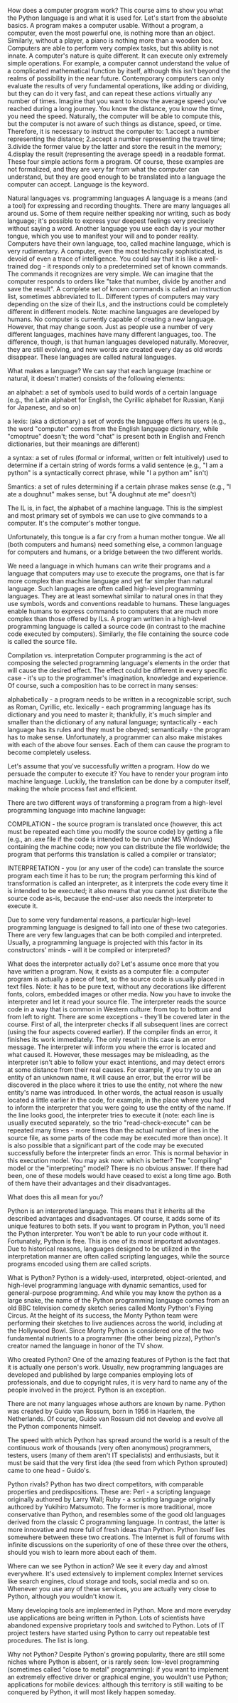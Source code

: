 How does a computer program work?
This course aims to show you what the Python language is and what it is used for. Let's start from the absolute basics.
A program makes a computer usable. Without a program, a computer, even the most powerful one, is nothing more than an object. Similarly, without a player, a piano is nothing more than a wooden box.
Computers are able to perform very complex tasks, but this ability is not innate. A computer's nature is quite different.
It can execute only extremely simple operations. For example, a computer cannot understand the value of a complicated mathematical function by itself, although this isn't beyond the realms of possibility in the near future.
Contemporary computers can only evaluate the results of very fundamental operations, like adding or dividing, but they can do it very fast, and can repeat these actions virtually any number of times.
Imagine that you want to know the average speed you've reached during a long journey. You know the distance, you know the time, you need the speed.
Naturally, the computer will be able to compute this, but the computer is not aware of such things as distance, speed, or time. Therefore, it is necessary to instruct the computer to:
1.accept a number representing the distance;
2.accept a number representing the travel time;
3.divide the former value by the latter and store the result in the memory;
4.display the result (representing the average speed) in a readable format.
These four simple actions form a program. Of course, these examples are not formalized, and they are very far from what the computer can understand, but they are good enough to be translated into a language the computer can accept.
Language is the keyword.




Natural languages vs. programming languages
A language is a means (and a tool) for expressing and recording thoughts. There are many languages all around us. Some of them require neither speaking nor writing, such as body language; it's possible to express your deepest feelings very precisely without saying a word.
Another language you use each day is your mother tongue, which you use to manifest your will and to ponder reality. Computers have their own language, too, called machine language, which is very rudimentary.
A computer, even the most technically sophisticated, is devoid of even a trace of intelligence. You could say that it is like a well-trained dog - it responds only to a predetermined set of known commands.
The commands it recognizes are very simple. We can imagine that the computer responds to orders like "take that number, divide by another and save the result".
A complete set of known commands is called an instruction list, sometimes abbreviated to IL. Different types of computers may vary depending on the size of their ILs, and the instructions could be completely different in different models.
Note: machine languages are developed by humans.
No computer is currently capable of creating a new language. However, that may change soon. Just as people use a number of very different languages, machines have many different languages, too. The difference, though, is that human languages developed naturally.
Moreover, they are still evolving, and new words are created every day as old words disappear. These languages are called natural languages.




What makes a language?
We can say that each language (machine or natural, it doesn't matter) consists of the following elements:

an alphabet: a set of symbols used to build words of a certain language (e.g., the Latin alphabet for English, the Cyrillic alphabet for Russian, Kanji for Japanese, and so on)

a lexis: (aka a dictionary) a set of words the language offers its users (e.g., the word "computer" comes from the English language dictionary, while "cmoptrue" doesn't; the word "chat" is present both in English and French dictionaries, but their meanings are different)

a syntax: a set of rules (formal or informal, written or felt intuitively) used to determine if a certain string of words forms a valid sentence (e.g., "I am a python" is a syntactically correct phrase, while "I a python am" isn't)

Smantics: a set of rules determining if a certain phrase makes sense (e.g., "I ate a doughnut" makes sense, but "A doughnut ate me" doesn't)

The IL is, in fact, the alphabet of a machine language. This is the simplest and most primary set of symbols we can use to give commands to a computer. It's the computer's mother tongue.

Unfortunately, this tongue is a far cry from a human mother tongue. We all (both computers and humans) need something else, a common language for computers and humans, or a bridge between the two different worlds.

We need a language in which humans can write their programs and a language that computers may use to execute the programs, one that is far more complex than machine language and yet far simpler than natural language.
Such languages are often called high-level programming languages. They are at least somewhat similar to natural ones in that they use symbols, words and conventions readable to humans. These languages enable humans to express commands to computers that are much more complex than those offered by ILs.
A program written in a high-level programming language is called a source code (in contrast to the machine code executed by computers). Similarly, the file containing the source code is called the source file.




Compilation vs. interpretation
Computer programming is the act of composing the selected programming language's elements in the order that will cause the desired effect. The effect could be different in every specific case - it's up to the programmer's imagination, knowledge and experience.
Of course, such a composition has to be correct in many senses:

alphabetically - a program needs to be written in a recognizable script, such as Roman, Cyrillic, etc.
lexically - each programming language has its dictionary and you need to master it; thankfully, it's much simpler and smaller than the dictionary of any natural language;
syntactically - each language has its rules and they must be obeyed;
semantically - the program has to make sense.
Unfortunately, a programmer can also make mistakes with each of the above four senses. Each of them can cause the program to become completely useless.

Let's assume that you've successfully written a program. How do we persuade the computer to execute it? You have to render your program into machine language. Luckily, the translation can be done by a computer itself, making the whole process fast and efficient.

There are two different ways of transforming a program from a high-level programming language into machine language:

COMPILATION - the source program is translated once (however, this act must be repeated each time you modify the source code) by getting a file (e.g., an .exe file if the code is intended to be run under MS Windows) containing the machine code; now you can distribute the file worldwide; the program that performs this translation is called a compiler or translator;

INTERPRETATION - you (or any user of the code) can translate the source program each time it has to be run; the program performing this kind of transformation is called an interpreter, as it interprets the code every time it is intended to be executed; it also means that you cannot just distribute the source code as-is, because the end-user also needs the interpreter to execute it.

Due to some very fundamental reasons, a particular high-level programming language is designed to fall into one of these two categories.
There are very few languages that can be both compiled and interpreted. Usually, a programming language is projected with this factor in its constructors' minds - will it be compiled or interpreted?



What does the interpreter actually do?
Let's assume once more that you have written a program. Now, it exists as a computer file: a computer program is actually a piece of text, so the source code is usually placed in text files.
Note: it has to be pure text, without any decorations like different fonts, colors, embedded images or other media. Now you have to invoke the interpreter and let it read your source file.
The interpreter reads the source code in a way that is common in Western culture: from top to bottom and from left to right. There are some exceptions - they'll be covered later in the course.
First of all, the interpreter checks if all subsequent lines are correct (using the four aspects covered earlier).
If the compiler finds an error, it finishes its work immediately. The only result in this case is an error message.
The interpreter will inform you where the error is located and what caused it. However, these messages may be misleading, as the interpreter isn't able to follow your exact intentions, and may detect errors at some distance from their real causes.
For example, if you try to use an entity of an unknown name, it will cause an error, but the error will be discovered in the place where it tries to use the entity, not where the new entity's name was introduced.
In other words, the actual reason is usually located a little earlier in the code, for example, in the place where you had to inform the interpreter that you were going to use the entity of the name.
If the line looks good, the interpreter tries to execute it (note: each line is usually executed separately, so the trio "read-check-execute" can be repeated many times - more times than the actual number of lines in the source file, as some parts of the code may be executed more than once).
It is also possible that a significant part of the code may be executed successfully before the interpreter finds an error. This is normal behavior in this execution model.
You may ask now: which is better? The "compiling" model or the "interpreting" model? There is no obvious answer. If there had been, one of these models would have ceased to exist a long time ago. Both of them have their advantages and their disadvantages.



What does this all mean for you?

Python is an interpreted language. This means that it inherits all the described advantages and disadvantages. Of course, it adds some of its unique features to both sets.
If you want to program in Python, you'll need the Python interpreter. You won't be able to run your code without it. Fortunately, Python is free. This is one of its most important advantages.
Due to historical reasons, languages designed to be utilized in the interpretation manner are often called scripting languages, while the source programs encoded using them are called scripts.



What is Python?
Python is a widely-used, interpreted, object-oriented, and high-level programming language with dynamic semantics, used for general-purpose programming.
And while you may know the python as a large snake, the name of the Python programming language comes from an old BBC television comedy sketch series called Monty Python's Flying Circus.
At the height of its success, the Monty Python team were performing their sketches to live audiences across the world, including at the Hollywood Bowl.
Since Monty Python is considered one of the two fundamental nutrients to a programmer (the other being pizza), Python's creator named the language in honor of the TV show.

Who created Python?
One of the amazing features of Python is the fact that it is actually one person's work. Usually, new programming languages are developed and published by large companies employing lots of professionals, and due to copyright rules, it is very hard to name any of the people involved in the project. Python is an exception.

There are not many languages whose authors are known by name. Python was created by Guido van Rossum, born in 1956 in Haarlem, the Netherlands. Of course, Guido van Rossum did not develop and evolve all the Python components himself.

The speed with which Python has spread around the world is a result of the continuous work of thousands (very often anonymous) programmers, testers, users (many of them aren't IT specialists) and enthusiasts, but it must be said that the very first idea (the seed from which Python sprouted) came to one head - Guido's.



Python rivals?
Python has two direct competitors, with comparable properties and predispositions. These are:
Perl - a scripting language originally authored by Larry Wall;
Ruby - a scripting language originally authored by Yukihiro Matsumoto.
The former is more traditional, more conservative than Python, and resembles some of the good old languages derived from the classic C programming language.
In contrast, the latter is more innovative and more full of fresh ideas than Python. Python itself lies somewhere between these two creations.
The Internet is full of forums with infinite discussions on the superiority of one of these three over the others, should you wish to learn more about each of them.

Where can we see Python in action?
We see it every day and almost everywhere. It's used extensively to implement complex Internet services like search engines, cloud storage and tools, social media and so on. Whenever you use any of these services, you are actually very close to Python, although you wouldn't know it.

Many developing tools are implemented in Python. More and more everyday use applications are being written in Python. Lots of scientists have abandoned expensive proprietary tools and switched to Python. Lots of IT project testers have started using Python to carry out repeatable test procedures. The list is long.

Why not Python?
Despite Python's growing popularity, there are still some niches where Python is absent, or is rarely seen:
low-level programming (sometimes called "close to metal" programming): if you want to implement an extremely effective driver or graphical engine, you wouldn't use Python;
applications for mobile devices: although this territory is still waiting to be conquered by Python, it will most likely happen someday.



